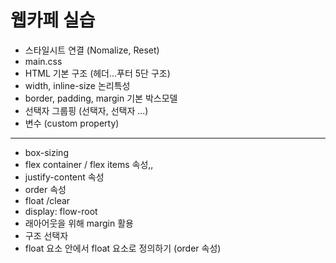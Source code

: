 # 웹카페 실습

- 스타일시트 연결 (Nomalize, Reset)
- main.css
- HTML 기본 구조 (헤더...푸터 5단 구조)
- width, inline-size 논리특성
- border, padding, margin 기본 박스모델
- 선택자 그룹핑 (선택자, 선택자 ...)
- 변수 (custom property)
---------
- box-sizing
- flex container / flex items 속성,,
- justify-content 속성
- order 속성
- float /clear
- display: flow-root
- 래아어웃을 위해 margin 활용
- 구조 선택자
- float 요소 안에서 float 요소로 정의하기 (order 속성)